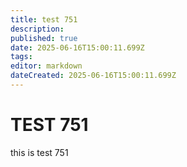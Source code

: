 ```yaml
---
title: test 751
description: 
published: true
date: 2025-06-16T15:00:11.699Z
tags: 
editor: markdown
dateCreated: 2025-06-16T15:00:11.699Z
---
```


# TEST 751
this is test 751

